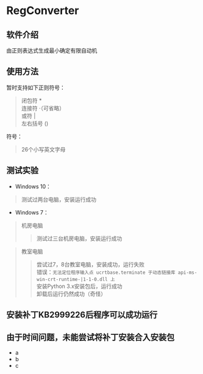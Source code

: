 # RegConverter

## 软件介绍
由正则表达式生成最小确定有限自动机

## 使用方法
暂时支持如下正则符号：
>闭包符   *  
>连接符   ·（可省略）  
>或符     |  
>左右括号 ()  

符号：
>26个小写英文字母

## 测试实验
* Windows 10：
>测试过两台电脑，安装运行成功

* Windows 7：
>机房电脑
>>测试过三台机房电脑，安装运行成功

>教室电脑
>>尝试过7，8台教室电脑，安装成功，运行失败  
>>错误：`无法定位程序输入点 ucrtbase.terminate 于动态链接库 api-ms-win-crt-runtime-|1-1-0.dll 上`  
>>安装Python 3.x安装包后，运行成功  
>>卸载后运行仍然成功（奇怪）

## 安装补丁KB2999226后程序可以成功运行

## 由于时间问题，未能尝试将补丁安装合入安装包
* a
* b
* c

